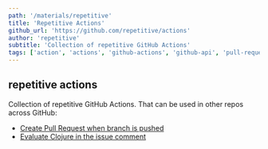 ```yaml
---
path: '/materials/repetitive'
title: 'Repetitive Actions'
github_url: 'https://github.com/repetitive/actions'
author: 'repetitive'
subtitle: 'Collection of repetitive GitHub Actions'
tags: ['action', 'actions', 'github-actions', 'github-api', 'pull-request']
---
```


## repetitive actions

Collection of repetitive GitHub Actions.
That can be used in other repos across GitHub:

- [Create Pull Request when branch is pushed](https://github.com/repetitive/actions/tree/master/auto-pr)
- [Evaluate Clojure in the issue comment](https://github.com/repetitive/actions/tree/master/clojure)
